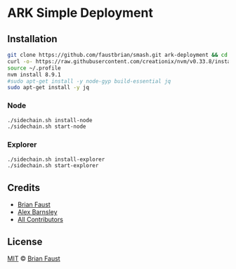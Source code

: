 # ARK Simple Deployment

## Installation

```bash
git clone https://github.com/faustbrian/smash.git ark-deployment && cd ark-deployment
curl -o- https://raw.githubusercontent.com/creationix/nvm/v0.33.8/install.sh | bash
source ~/.profile
nvm install 8.9.1
#sudo apt-get install -y node-gyp build-essential jq
sudo apt-get install -y jq
```

### Node

```bash
./sidechain.sh install-node
./sidechain.sh start-node
```

### Explorer

```bash
./sidechain.sh install-explorer
./sidechain.sh start-explorer
```

## Credits

- [Brian Faust](https://github.com/faustbrian)
- [Alex Barnsley](https://github.com/alexbarnsley)
- [All Contributors](../../contributors)

## License

[MIT](LICENSE) © [Brian Faust](https://brianfaust.me)
